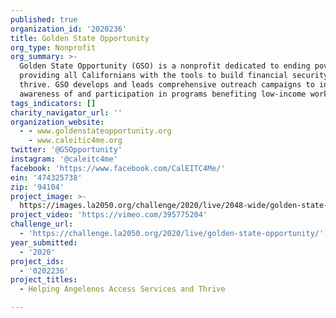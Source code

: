 ```yaml
---
published: true
organization_id: '2020236'
title: Golden State Opportunity
org_type: Nonprofit
org_summary: >-
  Golden State Opportunity (GSO) is a nonprofit dedicated to ending poverty by
  providing all Californians with the tools to build financial security and
  thrive. GSO develops and leads comprehensive outreach campaigns to increase
  awareness of and participation in programs benefiting low-income workers.
tags_indicators: []
charity_navigator_url: ''
organization_website:
  - - www.goldenstateopportunity.org
    - www.caleitic4me.org
twitter: '@GSOpportunity'
instagram: '@caleitc4me'
facebook: 'https://www.facebook.com/CalEITC4Me/'
ein: '474325738'
zip: '94104'
project_image: >-
  https://images.la2050.org/challenge/2020/live/2048-wide/golden-state-opportunity.jpg
project_video: 'https://vimeo.com/395775204'
challenge_url:
  - 'https://challenge.la2050.org/2020/live/golden-state-opportunity/'
year_submitted:
  - '2020'
project_ids:
  - '0202236'
project_titles:
  - Helping Angelenos Access Services and Thrive

---
```

